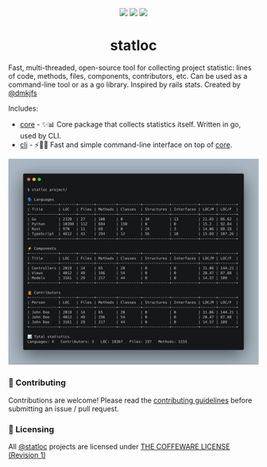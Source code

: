 <div align="center">
    <a href="https://github.com/statloc/core/releases"><img src="https://img.shields.io/github/v/release/statloc/core?sort=semver&display_name=release&style=flat-square&label=latest%20release&color=purple"></a>
    <a href="https://github.com/statloc/core/blob/master/LICENSE"><img src="https://img.shields.io/badge/license-coffeeware-purple?style=flat-square&label=license&color=purple"></a>
    <img src="https://img.shields.io/github/stars/statloc?style=flat-square&color=purple">
    <br>
    <h1>statloc</h1>
</div>

Fast, multi-threaded, open-source tool for collecting project statistic: lines of code, methods, files, components, contributors, etc. Can be used as a command-line tool or as a go library. Inspired by rails stats. Created by [@dmkjfs](https://github.com/dmkjfs)

Includes:
- [core](https://github.com/statloc/core) - ✨📊 Core package that collects statistics itself. Written in go, used by CLI.
- [cli](https://github.com/statloc/cli) - ⚡🧑‍💻 Fast and simple command-line interface on top of [core](https://github.com/statloc/core).

<img alt="Example of CLI usage" src="https://github.com/statloc/.github/blob/master/assets/cli.png">


### 🤝 Contributing
Contributions are welcome! Please read the [contributing guidelines](https://github.com/statloc/core/blob/main/CONTRIBUTING.md) before submitting an issue / pull request.

### 📃 Licensing
All [@statloc](https://github.com/statloc) projects are licensed under [THE COFFEWARE LICENSE (Revision 1)](https://github.com/statloc/core/blob/master/LICENSE)
